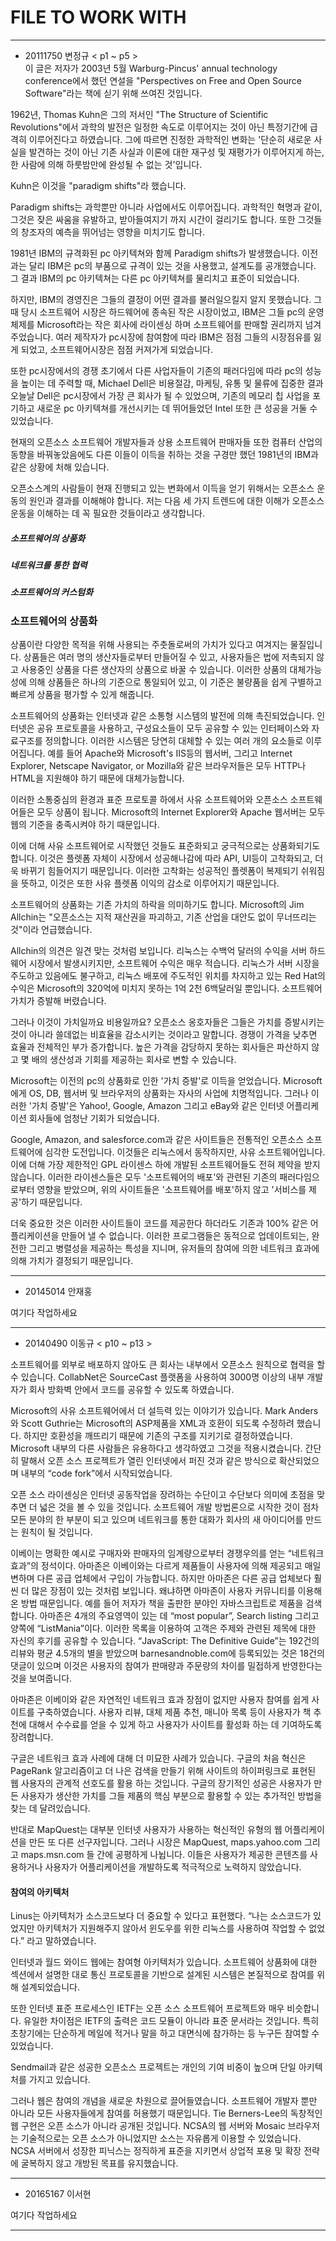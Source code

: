 # FILE TO WORK WITH
***
* 20111750 변정규 < p1 ~ p5 >  
이 글은 저자가 2003년 5월 Warburg-Pincus' annual technology conference에서 했던 연설을 "Perspectives on Free and Open Source Software"라는 책에 싣기 위해 쓰여진 것입니다.

1962년, Thomas Kuhn은 그의 저서인 "The Structure of Scientific Revolutions"에서 과학의 발전은 일정한 속도로 이루어지는 것이 아닌 특정기간에 급격히 이루어진다고 하였습니다. 그에 따르면 진정한 과학적인 변화는  '단순히 새로운 사실을 발견하는 것이 아닌 기존 사실과 이론에 대한 재구성 및 재평가가 이루어지게 하는, 한 사람에 의해 하룻밤만에 완성될 수 없는 것'입니다.

Kuhn은 이것을 "paradigm shifts"라 했습니다.

Paradigm shifts는 과학뿐만 아니라 사업에서도 이루어집니다. 과학적인 혁명과 같이, 그것은 잦은 싸움을 유발하고, 받아들여지기 까지 시간이 걸리기도 합니다. 또한 그것들의 창조자의 예측을 뛰어넘는 영향을 미치기도 합니다.

1981년 IBM의 규격화된 pc 아키텍쳐와 함께 Paradigm shifts가 발생했습니다. 이전과는 달리 IBM은 pc의 부품으로 규격이 있는 것을 사용했고, 설계도를 공개했습니다. 그 결과 IBM의 pc 아키텍쳐는 다른 pc 아키텍쳐를 물리치고 표준이 되었습니다.

하지만, IBM의 경영진은 그들의 결정이 어떤 결과를 불러일으킬지 알지 못했습니다. 그 때 당시 소프트웨어 시장은 하드웨어에 종속된 작은 시장이었고, IBM은 그들 pc의 운영체제를 Microsoft라는 작은 회사에 라이센싱 하며 소프트웨어를 판매할 권리까지 넘겨주었습니다. 여러 제작자가 pc시장에 참여함에 따라 IBM은 점점 그들의 시장점유를 잃게 되었고, 소프트웨어시장은 점점 커져가게 되었습니다.

또한 pc시장에서의 경쟁 초기에서 다른 사업자들이 기존의 패러다임에 따라 pc의 성능을 높이는 데 주력할 때, Michael Dell은 비용절감, 마케팅, 유통 및 물류에 집중한 결과 오늘날 Dell은 pc시장에서 가장 큰 회사가 될 수 있었으며, 기존의 메모리 칩 사업을 포기하고 새로운 pc 아키텍쳐를 개선시키는 데 뛰어들었던 Intel 또한 큰 성공을 거둘 수 있었습니다.

현재의 오픈소스 소프트웨어 개발자들과 상용 소프트웨어 판매자들 또한 컴퓨터 산업의 동향을 바꿔놓았음에도 다른 이들이 이득을 취하는 것을 구경만 했던 1981년의 IBM과 같은 상황에 처해 있습니다.

오픈소스계의 사람들이 현재 진행되고 있는 변화에서 이득을 얻기 위해서는 오픈소스 운동의 원인과 결과를 이해해야 합니다. 저는 다음 세 가지 트렌드에 대한 이해가 오픈소스 운동을 이해하는 데 꼭 필요한 것들이라고 생각합니다.

##### 소프트웨어의 상품화
##### 네트워크를 통한 협력
##### 소프트웨어의 커스텀화

### 소프트웨어의 상품화

상품이란 다양한 목적을 위해 사용되는 주춧돌로써의 가치가 있다고 여겨지는 물질입니다. 상품들은 여러 명의 생산자들로부터 만들어질 수 있고, 사용자들은 법에 저촉되지 않고 사용중인 상품을 다른 생산자의 상품으로 바꿀 수 있습니다. 이러한 상품의 대체가능성에 의해 상품들은 하나의 기준으로 통일되어 있고, 이 기준은 불량품을 쉽게 구별하고 빠르게 상품을 평가할 수 있게 해줍니다.

소프트웨어의 상품화는 인터넷과 같은 소통형 시스템의 발전에 의해 촉진되었습니다. 인터넷은 공유 프로토콜을 사용하고, 구성요소들이 모두 공유할 수 있는 인터페이스와 자료구조를 정의합니다. 이러한 시스템은 당연히 대체할 수 있는 여러 개의 요소들로 이루어집니다. 예를 들어  Apache와 Microsoft's IIS등의 웹서버, 그리고 Internet Explorer, Netscape Navigator, or Mozilla와 같은 브라우저들은 모두 HTTP나 HTML을 지원해야 하기 때문에 대체가능합니다.

이러한 소통중심의 환경과 표준 프로토콜 하에서 사유 소프트웨어와 오픈소스 소프트웨어들은 모두 상품이 됩니다. Microsoft의 Internet Explorer와 Apache 웹서버는 모두 웹의 기준을 충족시켜야 하기 때문입니다.

이에 더해 사유 소프트웨어로 시작했던 것들도 표준화되고 궁극적으로는 상품화되기도 합니다. 이것은 플렛폼 자체이 시장에서 성공해나감에 따라 API, UI등이 고착화되고, 더욱 바뀌기 힘들어지기 때문입니다. 이러한 고착화는 성공적인 플렛폼이 복제되기 쉬워짐을 뜻하고, 이것은 또한 사유 플렛폼 이익의 감소로 이루어지기 때문입니다.

소프트웨어의 상품화는 기존 가치의 하락을 의미하기도 합니다. Microsoft의 Jim Allchin는 "오픈소스는 지적 재산권을 파괴하고, 기존 산업을 대안도 없이 무너뜨리는 것"이라 언급했습니다.

Allchin의 의견은 일견 맞는 것처럼 보입니다. 리눅스는 수백억 달러의 수익을 서버 하드웨어 시장에서 발생시키지만, 소프트웨어 수익은 매우 적습니다. 리눅스가 서버 시장을 주도하고 있음에도 불구하고, 리눅스 배포에 주도적인 위치를 차지하고 있는 Red Hat의 수익은 Microsoft의 320억에 미치지 못하는 1억 2천 6백달러일 뿐입니다. 소프트웨어 가치가 증발해 버렸습니다.

그러나 이것이 가치일까요 비용일까요? 오픈소스 옹호자들은 그들은 가치를 증발시키는 것이 아니라 쓸데없는 비효율을 감소시키는 것이라고 말합니다. 경쟁이 가격을 낮추면 효율과 전체적인 부가 증가합니다. 높은 가격을 감당하지 못하는 회사들은 파산하지 않고 몇 배의 생산성과 기회를 제공하는 회사로 변할 수 있습니다.

Microsoft는 이전의 pc의 상품화로 인한 '가치 증발'로 이득을 얻었습니다. Microsoft에게 OS, DB, 웹서버 및 브라우저의 상품화는 자사의 사업에 치명적입니다. 그러나 이러한 '가치 증발'은 Yahoo!, Google, Amazon 그리고 eBay와 같은 인터넷 어플리케이션 회사들에 엄청난 기회가 되었습니다.

Google, Amazon, and salesforce.com과 같은 사이트들은 전통적인 오픈소스 소프트웨어에 심각한 도전입니다. 이것들은 리눅스에서 동작하지만, 사유 소프트웨어입니다. 이에 더해 가장 제한적인 GPL 라이센스 하에 개발된 소프트웨어들도 전혀 제약을 받지 않습니다. 이러한 라이센스들은 모두 '소프트웨어의 배포'와 관련된 기존의 패러다임으로부터 영향을 받았으며, 위의 사이트들은 '소프트웨어를 배포'하지 않고 '서비스를 제공'하기 때문입니다.

더욱 중요한 것은 이러한 사이트들이 코드를 제공한다 하더라도 기존과 100% 같은 어플리케이션을 만들어 낼 수 없습니다. 이러한 프로그램들은 동적으로 업데이트되는, 완전한 그리고 병렬성을 제공하는 특성을 지니며, 유저들의 참여에 의한 네트워크 효과에 의해 가치가 결정되기 때문입니다.

***
* 20145014 안재홍

여기다 작업하세요

***
* 20140490 이동규 < p10 ~ p13 >

소프트웨어를 외부로 배포하지 않아도 큰 회사는 내부에서 오픈소스 원칙으로 협력을 할 수 있습니다. CollabNet은 SourceCast 플랫폼을 사용하여 3000명 이상의 내부 개발자가 회사 방화벽 안에서 코드를 공유할 수 있도록 하였습니다.

Microsoft의 사유 소프트웨어에서 더 설득력 있는 이야기가 있습니다. Mark Anders와 Scott Guthrie는 Microsoft의 ASP제품을 XML과 호환이 되도록 수정하려 했습니다. 하지만 호환성을 깨뜨리기 때문에 기존의 구조를 지키기로 결정하였습니다. Microsoft 내부의 다른 사람들은 유용하다고 생각하였고 그것을 적용시켰습니다. 간단히 말해서 오픈 소스 프로젝트가 열린 인터넷에서 퍼진 것과 같은 방식으로 확산되었으며 내부의 “code fork”에서 시작되었습니다.

오픈 소스 라이센싱은 인터넷 공동작업을 장려하는 수단이고 수단보다 의미에 초점을 맞추면 더 넓은 것을 볼 수 있을 것입니다. 소프트웨어 개발 방법론으로 시작한 것이 점차 모든 분야의 한 부분이 되고 있으며 네트워크를 통한 대화가 회사의 새 아이디어를 만드는 원칙이 될 것입니다.

이베이는 명확한 예시로 구매자와 판매자의 임계량으로부터 경쟁우의를 얻는 “네트워크 효과”의 정석이다. 아마존은 이베이와는 다르게 제품들이 사용자에 의해 제공되고 매일 변하며 다른 공급 업체에서 구입이 가능합니다. 하지만 아마존은 다른 공급 업체보다 훨씬 더 많은 장점이 있는 것처럼 보입니다. 왜냐하면 아마존이 사용자 커뮤니티를 이용해온 방법 때문입니다. 예를 들어 저자가 책을 출판한 분야인 자바스크립트로 제품을 검색합니다. 아마존은 4개의 주요영역이 있는 데 “most popular”, Search listing 그리고 양쪽에 “ListMania”이다. 이러한 목록을 이용하여 고객은 주제와 관련된 제목에 대한 자신의 후기를 공유할 수 있습니다. “JavaScript: The Definitive Guide”는 192건의 리뷰와 평균 4.5개의 별을 받았으며 barnesandnoble.com에 등록되있는 것은 18건의 댓글이 있으며 이것은 사용자의 참여가 판매량과 주문량의 차이를 밀접하게 반영한다는 것을 보여줍니다.

아마존은 이베이와 같은 자연적인 네트워크 효과 장점이 없지만 사용자 참여를 쉽게 사이트를 구축하였습니다. 사용자 리뷰, 대체 제품 추천, 매니아 목록 등이 사용자가 책 추천에 대해서 수수료를 얻을 수 있게 하고 사용자가 사이트를 활성화 하는 데 기여하도록 장려합니다.

구글은 네트워크 효과 사례에 대해 더 미묘한 사례가 있습니다. 구글의 처음 혁신은 PageRank 알고리즘이고 더 나은 검색을 만들기 위해 사이트의 하이퍼링크로 표현된 웹 사용자의 관계적 선호도를 활용 하는 것입니다. 구글의 장기적인 성공은 사용자가 만든 사용자가 생산한 가치를 그들 제품의 핵심 부분으로 활용할 수 있는 추가적인 방법을 찾는 데 달려있습니다.

반대로 MapQuest는 대부분 인터넷 사용자가 사용하는 혁신적인 유형의 웹 어플리케이션을 만든 또 다른 선구자입니다. 그러나 시장은 MapQuest, maps.yahoo.com 그리고 maps.msn.com 들 간에 공평하게 나뉩니다. 이들은 사용자가 제공한 콘텐츠를 사용하거나 사용자가 어플리케이션을 개발하도록 적극적으로 노력하지 않았습니다.

#### 참여의 아키텍처

Linus는 아키텍처가 소스코드보다 더 중요할 수 있다고 표현했다. “나는 소스코드가 있었지만 아키텍처가 지원해주지 않아서 윈도우를 위한 리눅스를 사용하여 작업할 수 없었다.” 라고 말하였습니다.

인터넷과 월드 와이드 웹에는 참여형 아키텍처가 있습니다. 소프트웨어 상품화에 대한 섹션에서 설명한 대로 통신 프로토콜을 기반으로 설계된 시스템은 본질적으로 참여를 위해 설계되었습니다.

또한 인터넷 표준 프로세스인 IETF는 오픈 소스 소프트웨어 프로젝트와 매우 비슷합니다. 유일한 차이점은 IETF의 출력은 코드 모듈이 아니라 표준 문서라는 것입니다. 특히 초창기에는 단순하게 메일에 적거나 말을 하고 대면식에 참가하는 등 누구든 참여할 수 있었습니다.

Sendmail과 같은 성공한 오픈소스 프로젝트는 개인의 기여 비중이 높으며 단일 아키텍처를 가지고 있습니다.

그러나 웹은 참여의 개념을 새로운 차원으로 끌어들였습니다. 소프트웨어 개발자 뿐만 아니라 모든 사용자들에게 참여를 허용했기 때문입니다. Tie Berners-Lee의 독창적인 웹 구현은 오픈 소스가 아니라 공개된 것입니다. NCSA의 웹 서버와  Mosaic 브라우저는 기술적으로는 오픈 소스가 아니었지만 소스는 자유롭게 이용할 수 있었습니다. NCSA 서버에서 성장한 피닉스는 정직하게 표준을 지키면서 상업적 포용 및 확장 전략에 굴복하지 않고 개방된 목표를 유지했습니다.
***
* 20165167 이서현

여기다 작업하세요

***
